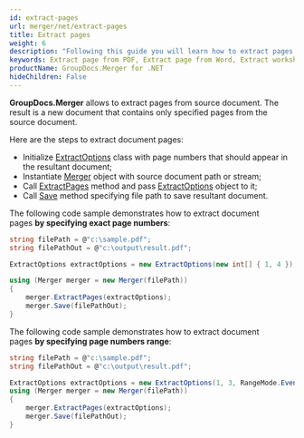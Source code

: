 ```yaml
---
id: extract-pages
url: merger/net/extract-pages
title: Extract pages
weight: 6
description: "Following this guide you will learn how to extract pages from PDF, Word, Excel, PowerPoint and many other file types using GroupDocs.Merger for .NET."
keywords: Extract page from PDF, Extract page from Word, Extract worksheet from Excel, Extract slide from PowerPoint, Extract document pages
productName: GroupDocs.Merger for .NET
hideChildren: False
---
```

**GroupDocs.Merger** allows to extract pages from source document. The result is a new document that contains only specified pages from the source document.

Here are the steps to extract document pages:

*   Initialize [ExtractOptions](https://reference.groupdocs.com/merger/net/groupdocs.merger.domain.options/extractoptions) class with page numbers that should appear in the resultant document;
*   Instantiate [Merger](https://reference.groupdocs.com/merger/net/groupdocs.merger/merger) object with source document path or stream;
*   Call [ExtractPages](https://reference.groupdocs.com/merger/net/groupdocs.merger/merger/extractpages) method and pass [ExtractOptions](https://reference.groupdocs.com/merger/net/groupdocs.merger.domain.options/extractoptions) object to it;
*   Call [Save](https://reference.groupdocs.com/merger/net/groupdocs.merger/merger/save/#save_1) method specifying file path to save resultant document.

The following code sample demonstrates how to extract document pages **by specifying exact page numbers**:

```csharp
string filePath = @"c:\sample.pdf";
string filePathOut = @"c:\output\result.pdf";

ExtractOptions extractOptions = new ExtractOptions(new int[] { 1, 4 }); // Resultant document will contain pages 1 and 4

using (Merger merger = new Merger(filePath))
{
    merger.ExtractPages(extractOptions);
    merger.Save(filePathOut);
}
```

The following code sample demonstrates how to extract document pages **by specifying page numbers range**:

```csharp
string filePath = @"c:\sample.pdf";
string filePathOut = @"c:\output\result.pdf";

ExtractOptions extractOptions = new ExtractOptions(1, 3, RangeMode.EvenPages); // Resultant document will contain page 2
using (Merger merger = new Merger(filePath))
{
	merger.ExtractPages(extractOptions);
    merger.Save(filePathOut);
}
```
